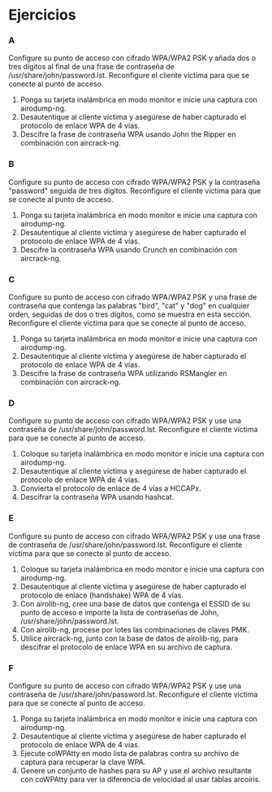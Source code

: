 # Ejercicios

### A

Configure su punto de acceso con cifrado WPA/WPA2 PSK y añada dos o tres dígitos al final de una frase de contraseña de /usr/share/john/password.lst. Reconfigure el cliente víctima para que se conecte al punto de acceso.

1. Ponga su tarjeta inalámbrica en modo monitor e inicie una captura con airodump-ng.
2. Desautentique al cliente víctima y asegúrese de haber capturado el protocolo de enlace WPA de 4 vías.
3. Descifre la frase de contraseña WPA usando John the Ripper en combinación con aircrack-ng.

### B

Configure su punto de acceso con cifrado WPA/WPA2 PSK y la contraseña "password" seguida de tres dígitos. Reconfigure el cliente víctima para que se conecte al punto de acceso.

1. Ponga su tarjeta inalámbrica en modo monitor e inicie una captura con airodump-ng.
2. Desautentique al cliente víctima y asegúrese de haber capturado el protocolo de enlace WPA de 4 vías.
3. Descifre la contraseña WPA usando Crunch en combinación con aircrack-ng.

### C 

Configure su punto de acceso con cifrado WPA/WPA2 PSK y una frase de contraseña que contenga las palabras "bird", "cat" y "dog" en cualquier orden, seguidas de dos o tres dígitos, como se muestra en esta sección. Reconfigure el cliente víctima para que se conecte al punto de acceso.

1. Ponga su tarjeta inalámbrica en modo monitor e inicie una captura con airodump-ng.
2. Desautentique al cliente víctima y asegúrese de haber capturado el protocolo de enlace WPA de 4 vías.
3. Descifre la frase de contraseña WPA utilizando RSMangler en combinación con aircrack-ng.

### D

Configure su punto de acceso con cifrado WPA/WPA2 PSK y use una contraseña de /usr/share/john/password.lst. Reconfigure el cliente víctima para que se conecte al punto de acceso.

1. Coloque su tarjeta inalámbrica en modo monitor e inicie una captura con airodump-ng.
2. Desautentique al cliente víctima y asegúrese de haber capturado el protocolo de enlace WPA de 4 vías.
3. Convierta el protocolo de enlace de 4 vías a HCCAPx. 
4. Descifrar la contraseña WPA usando hashcat.

### E

Configure su punto de acceso con cifrado WPA/WPA2 PSK y use una frase de contraseña de /usr/share/john/password.lst. Reconfigure el cliente víctima para que se conecte al punto de acceso.

1. Coloque su tarjeta inalámbrica en modo monitor e inicie una captura con airodump-ng.
2. Desautentique al cliente víctima y asegúrese de haber capturado el protocolo de enlace (handshake) WPA de 4 vías.
3. Con airolib-ng, cree una base de datos que contenga el ESSID de su punto de acceso e importe la lista de contraseñas de John, /usr/share/john/password.lst.
4. Con airolib-ng, procese por lotes las combinaciones de claves PMK.
5. Utilice aircrack-ng, junto con la base de datos de airolib-ng, para descifrar el protocolo de enlace WPA en su archivo de captura.

### F

Configure su punto de acceso con cifrado WPA/WPA2 PSK y use una contraseña de /usr/share/john/password.lst. Reconfigure el cliente víctima para que se conecte al punto de acceso.

1. Ponga su tarjeta inalámbrica en modo monitor e inicie una captura con airodump-ng.
2. Desautentique al cliente víctima y asegúrese de haber capturado el protocolo de enlace WPA de 4 vías.
3. Ejecute coWPAtty en modo lista de palabras contra su archivo de captura para recuperar la clave WPA.
4. Genere un conjunto de hashes para su AP y use el archivo resultante con coWPAtty para ver la diferencia de velocidad al usar tablas arcoíris.


